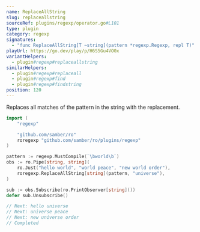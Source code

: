 ```yaml
---
name: ReplaceAllString
slug: replaceallstring
sourceRef: plugins/regexp/operator.go#L101
type: plugin
category: regexp
signatures:
  - "func ReplaceAllString[T ~string](pattern *regexp.Regexp, repl T)"
playUrl: https://go.dev/play/p/H6S5Gu4VO0x
variantHelpers:
  - plugin#regexp#replaceallstring
similarHelpers:
  - plugin#regexp#replaceall
  - plugin#regexp#find
  - plugin#regexp#findstring
position: 120
---
```


Replaces all matches of the pattern in the string with the replacement.

```go
import (
    "regexp"

    "github.com/samber/ro"
    roregexp "github.com/samber/ro/plugins/regexp"
)

pattern := regexp.MustCompile(`\bworld\b`)
obs := ro.Pipe[string, string](
    ro.Just("hello world", "world peace", "new world order"),
    roregexp.ReplaceAllString[string](pattern, "universe"),
)

sub := obs.Subscribe(ro.PrintObserver[string]())
defer sub.Unsubscribe()

// Next: hello universe
// Next: universe peace
// Next: new universe order
// Completed
```